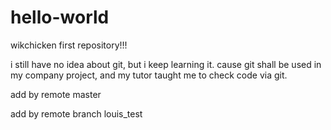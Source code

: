 # hello-world
wikchicken first repository!!!

i still have no idea about git, but i keep learning it. 
cause git shall be used in my company project, and my tutor taught me to check code via git.

add by remote master

add by remote branch louis_test
